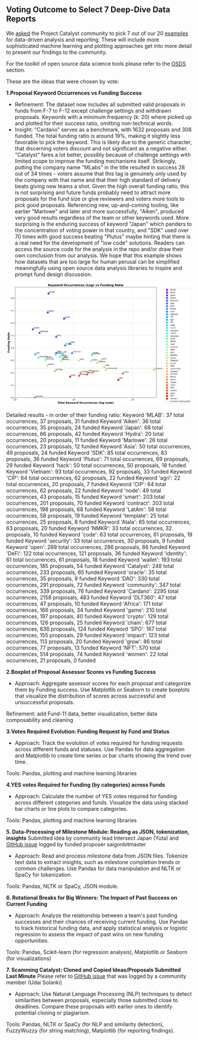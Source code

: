 ## Voting Outcome to Select 7 Deep-Dive Data Reports

We [asked](https://t.me/ProjectCatalystChat/80325) the Project Catalyst community to pick 7 out of our 20 [examples](https://github.com/Sapient-Predictive-Analytics/Data-Driven_Catalyst/blob/main/Funds/examples.md) for data-driven analysis and reporting. These will include more sophisticated machine learning and plotting approaches get into more detail to present our findings to the community.

For the toolkit of open source data science tools please refer to the [OSDS](https://github.com/Sapient-Predictive-Analytics/Data-Driven_Catalyst/blob/main/OSDS.md) section. 

These are the ideas that were chosen by vote:


**1.Proposal Keyword Occurrences vs Funding Success**

* Refinement: The dataset now includes all submitted valid proposals in funds from F-7 to F-12 except challenge settings and withdrawn proposals. Keywords with a minimum frequency (k: 20) where picked up and plotted for their success ratio, omitting non-technical words.
* Insight: "Cardano" serves as a benchmark, with 1632 proposals and 308 funded. The total funding ratio is around 19%, making it slightly less favorable to pick the keyword. This is likely due to the generic character, that discerning voters discount and not significant as a negative either. "Catalyst" fares a lot better, possibly because of challenge settings with limited scope to improve the funding mechanisms itself. Strikingly, putting the company name "MLabs" in the title resulted in success 28 out of 34 times - voters assume that this tag is genuinely only used by the company with that name and that their high standard of delivery beats giving new teams a shot. Given the high overall funding ratio, this is not surprising and future funds probably need to attract more proposals for the fund size or give reviewers and voters more tools to pick good proposals. Referencing new, up-and-coming tooling, like earlier "Marlowe" and later and more successfully, "Aiken", produced very good results regardless of the team or other keywords used. More surprising is the enduring success of keyword "Japan" which panders to the concentration of voting power in that country, and "SDK" used over 70 times with good success beating "Plutus" maybe hinting that there is a real need for the development of "low code" solutions. Readers can access the source code for the analysis in the repo and/or draw their own conclusion from our analysis. We hope that this example shows how datasets that are too large for human perusal can be simplified meaningfully using open source data analysis libraries to inspire and prompt fund design discussion.

![LogKeyword](https://github.com/Sapient-Predictive-Analytics/Data-Driven_Catalyst/blob/main/Funds/Reports/log_keyword_funding_analysis3.png)

Detailed results - in order of their funding ratio:
Keyword 'MLAB': 37 total occurrences, 37 proposals, 31 funded
Keyword 'Aiken': 36 total occurrences, 35 proposals, 24 funded
Keyword 'Japan': 68 total occurrences, 66 proposals, 42 funded
Keyword 'Hydra': 20 total occurrences, 20 proposals, 11 funded
Keyword 'Marlowe': 26 total occurrences, 23 proposals, 12 funded
Keyword 'Asia': 50 total occurrences, 49 proposals, 24 funded
Keyword 'SDK': 85 total occurrences, 83 proposals, 36 funded
Keyword 'Plutus': 71 total occurrences, 69 proposals, 29 funded
Keyword 'hack': 50 total occurrences, 50 proposals, 18 funded
Keyword 'Vietnam': 93 total occurrences, 92 proposals, 33 funded
Keyword 'CIP': 64 total occurrences, 62 proposals, 22 funded
Keyword 'agri': 22 total occurrences, 20 proposals, 7 funded
Keyword 'CIP': 64 total occurrences, 62 proposals, 22 funded
Keyword 'node': 49 total occurrences, 43 proposals, 15 funded
Keyword 'smart': 203 total occurrences, 201 proposals, 70 funded
Keyword 'contract': 203 total occurrences, 198 proposals, 68 funded
Keyword 'LatAm': 58 total occurrences, 58 proposals, 19 funded
Keyword 'template': 25 total occurrences, 25 proposals, 8 funded
Keyword 'Atala': 65 total occurrences, 63 proposals, 20 funded
Keyword 'NMKR': 33 total occurrences, 32 proposals, 10 funded
Keyword 'code': 63 total occurrences, 61 proposals, 19 funded
Keyword 'security': 33 total occurrences, 30 proposals, 9 funded
Keyword 'open': 289 total occurrences, 286 proposals, 86 funded
Keyword 'DeFi': 122 total occurrences, 121 proposals, 36 funded
Keyword 'identity': 61 total occurrences, 61 proposals, 18 funded
Keyword 'wallet': 193 total occurrences, 185 proposals, 54 funded
Keyword 'Catalyst': 248 total occurrences, 233 proposals, 65 funded
Keyword 'oracle': 35 total occurrences, 35 proposals, 9 funded
Keyword 'DAO': 330 total occurrences, 291 proposals, 72 funded
Keyword 'community': 347 total occurrences, 339 proposals, 76 funded
Keyword 'Cardano': 2295 total occurrences, 2158 proposals, 483 funded
Keyword 'DLT360': 47 total occurrences, 47 proposals, 10 funded
Keyword 'Africa': 171 total occurrences, 166 proposals, 34 funded
Keyword 'game': 210 total occurrences, 197 proposals, 40 funded
Keyword 'crypto': 129 total occurrences, 126 proposals, 25 funded
Keyword 'chain': 677 total occurrences, 636 proposals, 124 funded
Keyword 'SPO': 167 total occurrences, 155 proposals, 29 funded
Keyword 'impact': 123 total occurrences, 113 proposals, 20 funded
Keyword 'grow': 86 total occurrences, 77 proposals, 13 funded
Keyword 'NFT': 570 total occurrences, 514 proposals, 74 funded
Keyword 'women': 22 total occurrences, 21 proposals, 0 funded


**2.Boxplot of Proposal Assessor Scores vs Funding Success**

* Approach: Aggregate assessor scores for each proposal and categorize them by
Funding success. Use Matplotlib or Seaborn to create boxplots that visualize the
distribution of scores across successful and unsuccessful proposals.

Refinement: add Fund-11 data, better visualization, better data composability and cleaning

**3.Votes Required Evolution: Funding Request by Fund and Status**

* Approach: Track the evolution of votes required for funding requests across different
funds and statuses. Use Pandas for data aggregation and Matplotlib to create time
series or bar charts showing the trend over time.

Tools: Pandas, plotting and machine learning libraries

**4.YES votes Required for Funding (by categories) across Funds**

* Approach: Calculate the number of YES votes required for funding across different
categories and funds. Visualize the data using stacked bar charts or line plots to
compare categories.

Tools: Pandas, plotting and machine learning libraries


**5. Data-Processing of Milestone Module: Reading as JSON, tokenization, insights**
Submitted idea by community lead Intersect Japan (Yuta) and [GitHub issue](https://github.com/Sapient-Predictive-Analytics/Data-Driven_Catalyst/issues/6) logged by funded proposer saigonbitmaster

* Approach: Read and process milestone data from JSON files. Tokenize text data to
extract insights, such as milestone completion trends or common challenges. Use
Pandas for data manipulation and NLTK or SpaCy for tokenization.

Tools: Pandas, NLTK or SpaCy, JSON module.

**6. Rotational Breaks for Big Winners: The Impact of Past Success on Current Funding**

* Approach: Analyze the relationship between a team's past funding successes and their
chances of receiving current funding. Use Pandas to track historical funding data, and
apply statistical analysis or logistic regression to assess the impact of past wins on new
funding opportunities.

Tools: Pandas, Scikit-learn (for regression analysis), Matplotlib or Seaborn (for
visualizations)

**7. Scamming Catalyst: Cloned and Copied Ideas/Proposals Submitted Last Minute**
Please refer to [GitHub issue](https://github.com/Sapient-Predictive-Analytics/Data-Driven_Catalyst/issues/8) that was logged by a community member (Udai Solanki)

* Approach: Use Natural Language Processing (NLP) techniques to detect similarities
between proposals, especially those submitted close to deadlines. Compare these
proposals with earlier ones to identify potential cloning or plagiarism.

Tools: Pandas, NLTK or SpaCy (for NLP and similarity detection), FuzzyWuzzy (for
string matching), Matplotlib (for reporting findings).
